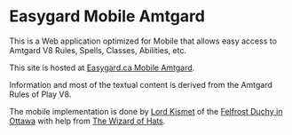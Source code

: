 Easygard Mobile Amtgard
=======

This is a Web application optimized for Mobile that allows easy access to Amtgard V8 Rules, Spells, Classes, Abilities, etc.

This site is hosted at [Easygard.ca Mobile Amtgard](https://www.easygard.ca "Easygard Mobile Amtgard").

Information and most of the textual content is derived from the Amtgard Rules of Play V8.

The mobile implementation is done by [Lord Kismet](http://ork.amtgard.com/orkui/?Route=Player/index/43232) of the [Felfrost Duchy in Ottawa](http://felfrost.ca) with help from <a href="https://ork.amtgard.com/orkui/?Route=Player/index/171316">The Wizard of Hats</a>.


